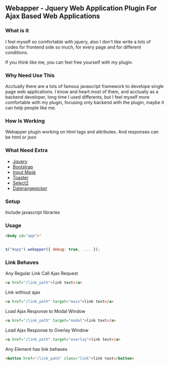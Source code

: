 ## Webapper - Jquery Web Application Plugin For Ajax Based Web Applications

### What is it

I feel myself so comfortable with jquery, also I don't like write a lots of codes for frontend side so much, for every page and for different conditions. 

If you think like me, you can feel free yourself with my plugin.

### Why Need Use This

Acctually there are a lots of famous javascript framework to develope single page web applications.
I know and heart most of them, and acctually as a backend developer, long time I used differents, but I feel myself more comfortable with my plugin, focusing only backend with the plugin, maybe it can help people like me.

### How Is Working

Webapper plugin working on html tags and attributes.
And responses can be html or json

### What Need Extra

* [Jquery](https://jquery.com/)
* [Bootstrap](http://getbootstrap.com/)
* [Input Mask](http://github.com/RobinHerbots/jquery.inputmask)
* [Toaster](https://github.com/CodeSeven/toastr)
* [Select2](https://select2.github.io/)
* [Daterangepicker](http://www.daterangepicker.com/)

### Setup

Include javascript libraries


### Usage

```html
<body id="app">'
```

```javascript

$("#app").webapper({ debug: true, .... });

```

### Link Behaves

Any Regular Link Call Ajax Request

```html
<a href="/link_path">link text</a>
```

Link without ajax

```html
<a href="/link_path" target="main">link text</a>
```

Load Ajax Response to Modal Window

```html
<a href="/link_path" target="modal">link text</a>
```

Load Ajax Response to Overlay Window

```html
<a href="/link_path" target="overlay">link text</a>
```

Any Element has link behaves

```html
<button href="/link_path" class="link">link text</button>
```


